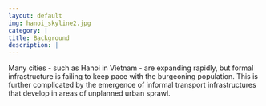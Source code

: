 ```yaml
---
layout: default
img: hanoi_skyline2.jpg
category: |
title: Background
description: |
---
```


Many cities - such as Hanoi in Vietnam - are expanding rapidly, but formal infrastructure is failing to keep pace with the burgeoning population. This is further complicated by the emergence of informal transport infrastructures that develop in areas of unplanned urban sprawl. 
